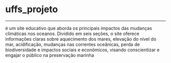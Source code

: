 # uffs_projeto
---
é um site educativo que aborda os principais impactos das mudanças climáticas nos oceanos. Dividido em seis seções, o site oferece informações claras sobre aquecimento dos mares, elevação do nível do mar, acidificação, mudanças nas correntes oceânicas, perda de biodiversidade e impactos sociais e econômicos, visando conscientizar e engajar o público na preservação marinha
